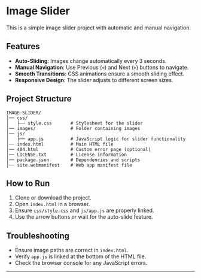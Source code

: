 # Image Slider  

This is a simple image slider project with automatic and manual navigation.  

## Features  
- **Auto-Sliding**: Images change automatically every 3 seconds.  
- **Manual Navigation**: Use Previous (`<`) and Next (`>`) buttons to navigate.  
- **Smooth Transitions**: CSS animations ensure a smooth sliding effect.  
- **Responsive Design**: The slider adjusts to different screen sizes.  

## Project Structure  
```
IMAGE-SLIDER/
│── css/
│   ├── style.css       # Stylesheet for the slider
│── images/             # Folder containing images
│── js/
│   ├── app.js          # JavaScript logic for slider functionality
│── index.html          # Main HTML file
│── 404.html            # Custom error page (optional)
│── LICENSE.txt         # License information
│── package.json        # Dependencies and scripts
│── site.webmanifest    # Web app manifest file
```

## How to Run  
1. Clone or download the project.  
2. Open `index.html` in a browser.  
3. Ensure `css/style.css` and `js/app.js` are properly linked.  
4. Use the arrow buttons or wait for the auto-slide feature.  

## Troubleshooting  
- Ensure image paths are correct in `index.html`.  
- Verify `app.js` is linked at the bottom of the HTML file.  
- Check the browser console for any JavaScript errors.  

---

